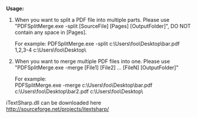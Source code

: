 <b>Usage:</b>

1. When you want to split a PDF file into multiple parts.
   Please use "PDFSplitMerge.exe -split [SourceFile] [Pages] [OutputFolder]", DO NOT contain any space in [Pages].
   
   For example:
   PDFSplitMerge.exe -split c:\Users\foo\Desktop\bar.pdf 1,2,3-4 c:\Users\foo\Desktop\

2. When you want to merge multiple PDF files into one.
   Please use "PDFSplitMerge.exe -merge [File1] [File2] ... [FileN] [OutputFolder]"

   For example:    
   PDFSplitMerge.exe -merge c:\Users\foo\Desktop\bar.pdf c:\Users\foo\Desktop\bar2.pdf c:\Users\foo\Desktop\


iTextSharp.dll can be downloaded here http://sourceforge.net/projects/itextsharp/
